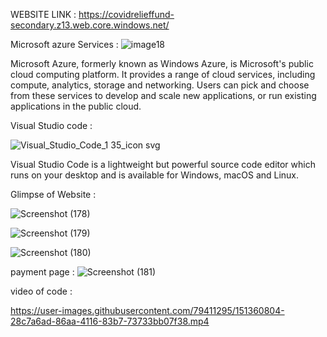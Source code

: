 WEBSITE LINK : https://covidrelieffund-secondary.z13.web.core.windows.net/



Microsoft azure Services :
![image18](https://user-images.githubusercontent.com/79411295/151357121-1da849e4-fcb2-4e42-b567-262f56d32448.png)

Microsoft Azure, formerly known as Windows Azure, is Microsoft's public cloud computing platform. It provides a range of cloud services, including compute, analytics, storage and networking. Users can pick and choose from these services to develop and scale new applications, or run existing applications in the public cloud.

Visual Studio code :


![Visual_Studio_Code_1 35_icon svg](https://user-images.githubusercontent.com/79411295/151357490-a4c557fa-ab9b-4354-ab5f-79f516e54c5d.png)

Visual Studio Code is a lightweight but powerful source code editor which runs on your desktop and is available for Windows, macOS and Linux.

Glimpse of Website :

![Screenshot (178)](https://user-images.githubusercontent.com/79411295/151355851-8718a1b3-3746-4209-81ea-ca96cb4e7735.png)

![Screenshot (179)](https://user-images.githubusercontent.com/79411295/151357738-bb3444eb-b1c9-415d-8982-57aeb9ca5802.png)

![Screenshot (180)](https://user-images.githubusercontent.com/79411295/151357780-a7dfbf99-8a84-420a-b69a-48781adcdb26.png)




payment page :
![Screenshot (181)](https://user-images.githubusercontent.com/79411295/151357842-1f42156f-5baf-437b-947b-a58a867418d2.png)



video of code :

https://user-images.githubusercontent.com/79411295/151360804-28c7a6ad-86aa-4116-83b7-73733bb07f38.mp4

